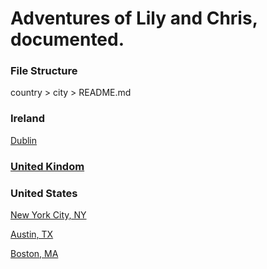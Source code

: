 Adventures of Lily and Chris, documented.
======

### File Structure

country > city > README.md


### Ireland

[Dublin](https://github.com/chriskonings/lily-chris/tree/master/ireland/dublin)

### [United Kindom](https://github.com/chriskonings/lily-chris/tree/master/united-kingdom/)

### United States

[New York City, NY](https://github.com/chriskonings/lily-chris/tree/master/united-states/nyc)

[Austin, TX](https://github.com/chriskonings/lily-chris/tree/master/united-states/austin)

[Boston, MA](https://github.com/chriskonings/lily-chris/tree/master/united-states/boston)
